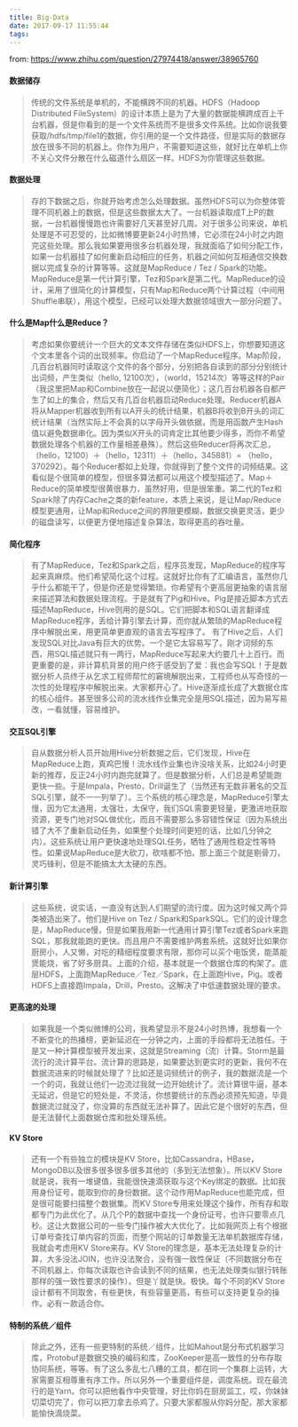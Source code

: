```yaml
---
title: Big-Data
date: 2017-09-17 11:55:44
tags:
---
```


from: https://www.zhihu.com/question/27974418/answer/38965760

#### 数据储存
> 传统的文件系统是单机的，不能横跨不同的机器。HDFS（Hadoop Distributed FileSystem）的设计本质上是为了大量的数据能横跨成百上千台机器，但是你看到的是一个文件系统而不是很多文件系统。比如你说我要获取/hdfs/tmp/file1的数据，你引用的是一个文件路径，但是实际的数据存放在很多不同的机器上。你作为用户，不需要知道这些，就好比在单机上你不关心文件分散在什么磁道什么扇区一样。HDFS为你管理这些数据。

#### 数据处理
> 存的下数据之后，你就开始考虑怎么处理数据。虽然HDFS可以为你整体管理不同机器上的数据，但是这些数据太大了。一台机器读取成T上P的数据，一台机器慢慢跑也许需要好几天甚至好几周。对于很多公司来说，单机处理是不可忍受的，比如微博要更新24小时热博，它必须在24小时之内跑完这些处理。那么我如果要用很多台机器处理，我就面临了如何分配工作，如果一台机器挂了如何重新启动相应的任务，机器之间如何互相通信交换数据以完成复杂的计算等等。这就是MapReduce / Tez / Spark的功能。MapReduce是第一代计算引擎，Tez和Spark是第二代。MapReduce的设计，采用了很简化的计算模型，只有Map和Reduce两个计算过程（中间用Shuffle串联），用这个模型，已经可以处理大数据领域很大一部分问题了。

#### 什么是Map什么是Reduce？
> 考虑如果你要统计一个巨大的文本文件存储在类似HDFS上，你想要知道这个文本里各个词的出现频率。你启动了一个MapReduce程序。Map阶段，几百台机器同时读取这个文件的各个部分，分别把各自读到的部分分别统计出词频，产生类似（hello, 12100次），（world，15214次）等等这样的Pair（我这里把Map和Combine放在一起说以便简化）；这几百台机器各自都产生了如上的集合，然后又有几百台机器启动Reduce处理。Reducer机器A将从Mapper机器收到所有以A开头的统计结果，机器B将收到B开头的词汇统计结果（当然实际上不会真的以字母开头做依据，而是用函数产生Hash值以避免数据串化。因为类似X开头的词肯定比其他要少得多，而你不希望数据处理各个机器的工作量相差悬殊）。然后这些Reducer将再次汇总，（hello，12100）＋（hello，12311）＋（hello，345881）= （hello，370292）。每个Reducer都如上处理，你就得到了整个文件的词频结果。这看似是个很简单的模型，但很多算法都可以用这个模型描述了。Map＋Reduce的简单模型很黄很暴力，虽然好用，但是很笨重。第二代的Tez和Spark除了内存Cache之类的新feature，本质上来说，是让Map/Reduce模型更通用，让Map和Reduce之间的界限更模糊，数据交换更灵活，更少的磁盘读写，以便更方便地描述复杂算法，取得更高的吞吐量。

#### 简化程序
> 有了MapReduce，Tez和Spark之后，程序员发现，MapReduce的程序写起来真麻烦。他们希望简化这个过程。这就好比你有了汇编语言，虽然你几乎什么都能干了，但是你还是觉得繁琐。你希望有个更高层更抽象的语言层来描述算法和数据处理流程。于是就有了Pig和Hive。Pig是接近脚本方式去描述MapReduce，Hive则用的是SQL。它们把脚本和SQL语言翻译成MapReduce程序，丢给计算引擎去计算，而你就从繁琐的MapReduce程序中解脱出来，用更简单更直观的语言去写程序了。
> 有了Hive之后，人们发现SQL对比Java有巨大的优势。一个是它太容易写了。刚才词频的东西，用SQL描述就只有一两行，MapReduce写起来大约要几十上百行。而更重要的是，非计算机背景的用户终于感受到了爱：我也会写SQL！于是数据分析人员终于从乞求工程师帮忙的窘境解脱出来，工程师也从写奇怪的一次性的处理程序中解脱出来。大家都开心了。Hive逐渐成长成了大数据仓库的核心组件。甚至很多公司的流水线作业集完全是用SQL描述，因为易写易改，一看就懂，容易维护。

#### 交互SQL引擎
> 自从数据分析人员开始用Hive分析数据之后，它们发现，Hive在MapReduce上跑，真鸡巴慢！流水线作业集也许没啥关系，比如24小时更新的推荐，反正24小时内跑完就算了。但是数据分析，人们总是希望能跑更快一些。于是Impala，Presto，Drill诞生了（当然还有无数非著名的交互SQL引擎，就不一一列举了）。三个系统的核心理念是，MapReduce引擎太慢，因为它太通用，太强壮，太保守，我们SQL需要更轻量，更激进地获取资源，更专门地对SQL做优化，而且不需要那么多容错性保证（因为系统出错了大不了重新启动任务，如果整个处理时间更短的话，比如几分钟之内）。这些系统让用户更快速地处理SQL任务，牺牲了通用性稳定性等特性。如果说MapReduce是大砍刀，砍啥都不怕，那上面三个就是剔骨刀，灵巧锋利，但是不能搞太大太硬的东西。

#### 新计算引擎
> 这些系统，说实话，一直没有达到人们期望的流行度。因为这时候又两个异类被造出来了。他们是Hive on Tez / Spark和SparkSQL。它们的设计理念是，MapReduce慢，但是如果我用新一代通用计算引擎Tez或者Spark来跑SQL，那我就能跑的更快。而且用户不需要维护两套系统。这就好比如果你厨房小，人又懒，对吃的精细程度要求有限，那你可以买个电饭煲，能蒸能煲能烧，省了好多厨具。上面的介绍，基本就是一个数据仓库的构架了。底层HDFS，上面跑MapReduce／Tez／Spark，在上面跑Hive，Pig。或者HDFS上直接跑Impala，Drill，Presto。这解决了中低速数据处理的要求。

#### 更高速的处理
> 如果我是一个类似微博的公司，我希望显示不是24小时热博，我想看一个不断变化的热播榜，更新延迟在一分钟之内，上面的手段都将无法胜任。于是又一种计算模型被开发出来，这就是Streaming（流）计算。Storm是最流行的流计算平台。流计算的思路是，如果要达到更实时的更新，我何不在数据流进来的时候就处理了？比如还是词频统计的例子，我的数据流是一个一个的词，我就让他们一边流过我就一边开始统计了。流计算很牛逼，基本无延迟，但是它的短处是，不灵活，你想要统计的东西必须预先知道，毕竟数据流过就没了，你没算的东西就无法补算了。因此它是个很好的东西，但是无法替代上面数据仓库和批处理系统。

#### KV Store
> 还有一个有些独立的模块是KV Store，比如Cassandra，HBase，MongoDB以及很多很多很多很多其他的（多到无法想象）。所以KV Store就是说，我有一堆键值，我能很快速滴获取与这个Key绑定的数据。比如我用身份证号，能取到你的身份数据。这个动作用MapReduce也能完成，但是很可能要扫描整个数据集。而KV Store专用来处理这个操作，所有存和取都专门为此优化了。从几个P的数据中查找一个身份证号，也许只要零点几秒。这让大数据公司的一些专门操作被大大优化了。比如我网页上有个根据订单号查找订单内容的页面，而整个网站的订单数量无法单机数据库存储，我就会考虑用KV Store来存。KV Store的理念是，基本无法处理复杂的计算，大多没法JOIN，也许没法聚合，没有强一致性保证（不同数据分布在不同机器上，你每次读取也许会读到不同的结果，也无法处理类似银行转账那样的强一致性要求的操作）。但是丫就是快。极快。每个不同的KV Store设计都有不同取舍，有些更快，有些容量更高，有些可以支持更复杂的操作。必有一款适合你。

#### 特制的系统／组件
> 除此之外，还有一些更特制的系统／组件，比如Mahout是分布式机器学习库，Protobuf是数据交换的编码和库，ZooKeeper是高一致性的分布存取协同系统，等等。有了这么多乱七八糟的工具，都在同一个集群上运转，大家需要互相尊重有序工作。所以另外一个重要组件是，调度系统。现在最流行的是Yarn。你可以把他看作中央管理，好比你妈在厨房监工，哎，你妹妹切菜切完了，你可以把刀拿去杀鸡了。只要大家都服从你妈分配，那大家都能愉快滴烧菜。


